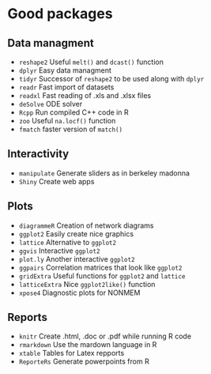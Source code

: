 
Good packages
=============

Data managment
--------------

-   `reshape2` Useful `melt()` and `dcast()` function
-   `dplyr` Easy data managment
-   `tidyr` Successor of `reshape2` to be used along with `dplyr`
-   `readr` Fast import of datasets
-   `readxl` Fast reading of .xls and .xlsx files
-   `deSolve` ODE solver
-   `Rcpp` Run compiled C++ code in R
-   `zoo` Useful `na.locf()` function
-   `fmatch` faster version of `match()`

Interactivity
-------------

-   `manipulate` Generate sliders as in berkeley madonna
-   `Shiny` Create web apps

Plots
-----

-   `diagrammeR` Creation of network diagrams
-   `ggplot2` Easily create nice graphics
-   `lattice` Alternative to `ggplot2`
-   `ggvis` Interactive `ggplot2`
-   `plot.ly` Another interactive `ggplot2`
-   `ggpairs` Correlation matrices that look like `ggplot2`
-   `gridExtra` Useful functions for `ggplot2` and `lattice`
-   `latticeExtra` Nice `ggplot2like()` function
-   `xpose4` Diagnostic plots for NONMEM

Reports
-------

-   `knitr` Create .html, .doc or .pdf while running R code
-   `rmarkdown` Use the mardown language in R
-   `xtable` Tables for Latex repports
-   `ReporteRs` Generate powerpoints from R
